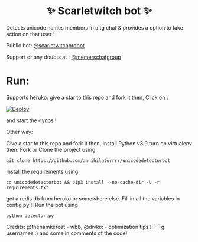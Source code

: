 <h1 align="center"> 
    ✨ Scarletwitch bot ✨ 
</h1>
Detects unicode names members in a tg chat & provides a option to take action on that user !

Public bot: [@scarletwitchprobot](https://telegram.me/scarletwitchprobot)

Support or any doubts at : [@memerschatgroup](https://telegram.me/memerschatgroup)

# Run:
Supports heruko:
give a star to this repo and fork it then,
Click on :

<a href="https://heroku.com/deploy?template=https://github.com/annihilatorrrr/unicodedetectorbot">
            <img src="https://www.herokucdn.com/deploy/button.svg" alt="Deploy">
        </a>

and start the dynos !

Other way:

Give a star to this repo and fork it then,
Install Python v3.9
turn on virtualenv then:
Fork or Clone the project using

``git clone https://github.com/annihilatorrrr/unicodedetectorbot``

Install the requirements using:

``cd unicodedetectorbot && pip3 install --no-cache-dir -U -r requirements.txt``

get a redis db from heruko or somewhere else.
Fill in all the variables in config.py !!
Run the bot using

``python detector.py``

Credits:
@thehamkercat - wbb, @divkix - optimization tips !! - Tg usernames :) and some in comments of the code!

